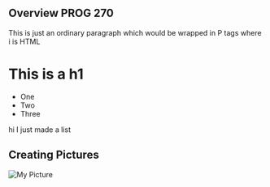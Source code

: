 ## Overview PROG 270

This is just an ordinary paragraph which would be wrapped in P tags where i is HTML

# This is a h1

- One
- Two
- Three

<p> hi I just made a list </p>

## Creating Pictures

![My Picture](http://www.ccalvert.net/charlie/images/elvenwarelogo.png)

